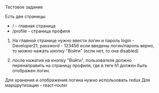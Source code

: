 Тестовое задание 

Есть две страницы:
 - / - главная страница
 - /profile - страница профиля

1. На главной странице нужно ввести логин и пароль
   login - Developer21, password - 123456
   если введены логин/пароль верно, то можно нажать кнопку "Войти" (если нет, то она disabled)

2. после нажатия на кнопку "Войти", пользователя должно перенаправить на страницу профиля, где в теге h1 должен быть отображен логин.

Для хранения и отображения логина нужно использовать redux
Для маршрутизации - react-router

